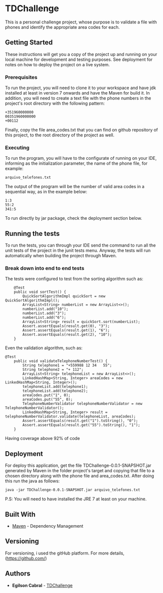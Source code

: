 # TDChallenge

This is a personal challenge project, whose purpose is to validate a file with phones and identify the appropriate area codes for each.

## Getting Started

These instructions will get you a copy of the project up and running on your local machine for development and testing purposes. See deployment for notes on how to deploy the project on a live system.

### Prerequisites

To run the project, you will need to clone it to your workspace and have jdk installed at least in version 7 onwards and have the Maven for build it. In addition, you will need to create a text file with the phone numbers in the project's root directory with the following pattern:

```
+351960000000
00351960000000
+00112
```
Finally, copy the file area_codes.txt that you can find on github repository of this project, to the root directory of the project as well.

### Executing

To run the program, you will have to the configurate of running on your IDE, informing as the initialization parameter, the name of the phone file, for example:

```
arquivo_telefones.txt
```
The output of the program will be the number of valid area codes in a sequential way, as in the example below:

```
1:3
55:2
341:5
```
To run directly by jar package, check the deployment section below.

## Running the tests

To run the tests, you can through your IDE send the command to run all the unit tests of the project in the junit tests menu. Anyway, the tests will run automatically when building the project through Maven.

### Break down into end to end tests

The tests were configured to test from the sorting algorithm such as:

```
	@Test
	public void sortTest() {
		QuickSortAlgorithmImpl quickSort = new QuickSortAlgorithmImpl();
		ArrayList<String> numberList = new ArrayList<>();
		numberList.add("10");
		numberList.add("3");
		numberList.add("6");
		ArrayList<String> result = quickSort.sort(numberList);
		Assert.assertEquals(result.get(0), "3");
		Assert.assertEquals(result.get(1), "6");
		Assert.assertEquals(result.get(2), "10");
	}
```
Even the validation algorithm, such as:

```
@Test
	public void validateTelephoneNumberTest() {
		String telephone1 = "+559988 12 34   55";
		String telephone2 = "+ 112";
		ArrayList<String> telephoneList = new ArrayList<>();
		LinkedHashMap<String, Integer> areaCodes = new LinkedHashMap<String, Integer>();
		telephoneList.add(telephone1);
		telephoneList.add(telephone2);
		areaCodes.put("1", 0);
		areaCodes.put("55", 0);
		TelephoneNumberValidator telephoneNumberValidator = new TelephoneNumberValidator();
		LinkedHashMap<String, Integer> result = telephoneNumberValidator.validate(telephoneList, areaCodes);
		Assert.assertEquals(result.get("1").toString(), "0");
		Assert.assertEquals(result.get("55").toString(), "1");
	}
```
Having coverage above 92% of code

## Deployment

For deploy this application, get the file TDChallenge-0.0.1-SNAPSHOT.jar generated by Maven in the folder project's target and copying that file to a chosen directory along with the phone file and area_codes.txt. After doing this run the java as follows:

```
java -jar TDChallenge-0.0.1-SNAPSHOT.jar arquivo_telefones.txt
```
P.S: You will need to have installed the JRE 7 at least on your machine.

## Built With

* [Maven](https://maven.apache.org/) - Dependency Management

## Versioning

For versioning, i used the gitHub platform. For more details, (https://github.com/)

## Authors

* **Egilson Cabral** - [TDChallenge](https://github.com/egilsoncabral/TDChallenge)

